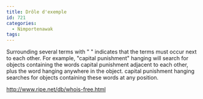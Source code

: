 ```yaml
---
title: Drôle d'exemple
id: 721
categories:
  - Nimportenawak
tags:
---
```


Surrounding several terms with " " indicates that the terms must occur next to each other. For example, "capital punishment" hanging will search for objects containing the words capital punishment adjacent to each other, plus the word hanging anywhere in the object. capital punishment hanging searches for objects containing these words at any position.

http://www.ripe.net/db/whois-free.html